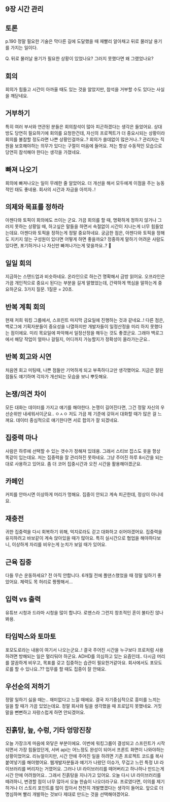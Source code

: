 ## 9장 시간 관리

## 토론

p.190
정말 필요한 기술은 막다른 길에 도달했을 때 재빨리 알아채고 뒤로 물러날 용기를 가지는 일이다.

Q. 뒤로 물러날 용기가 필요한 상황이 있었나요? 그러지 못했다면 왜 그랬었나요?

## 회의
회의가 힘들고 시간이 아까울 때도 있는 것을 알았지만, 참석을 거부할 수도 있다는 사실을 깨닫네요. 

## 거부하기
특히 여러 부서와 연관된 분들은 회의참석이 많아 피곤하겠다는 생각은 들었어요. 상대방도 당연히 필요하기에 회의를 요청한건데, 자신의 프로젝트가 더 중요시되는 상황이라 회의를 불참할 정도라면 나쁜 상황인걸까요..? 회의가 쓸데없이 많은거나..?
관리자는 직원을 보호해야하는 의무가 있다는 구절이 마음에 들어요. 저는 항상 수동적인 모습으로 당연히 참석해야 한다는 생각을 가졌네요.

## 빠져 나오기
회의에 빠져나오는 일이 무례한 줄 알았어요. 더 개선을 해서 모두에게 이점을 주는 능동적인 태도 좋네용. 회사의 시간과 자금을 아끼자..!

## 의제와 목표를 정하라
아젠다와 토픽이 회의에도 쓰이는 군요. 가끔 회의를 할 때, 명확하게 정하지 않거나 그러지 못하는 상황일 때, 하고싶은 말들을 하면서 속절없이 시간이 지나는게 너무 힘들었는데요. 아젠다와 토픽을 정하는게 정말 중요하네요.
궁금한 점은, 아젠다와 토픽을 정해도 지키지 않는 구성원이 있다면 어떻게 하면 좋을까요? 정중하게 말하기 어려운 사람도 있다면, 포기하거나 나 자신만 빠져나가는게 맞을까요..? 🤣

## 일일 회의
지금하는 스탠드업과 비슷하네요. 온라인으로 하는건 명확해서 금방 읽어요. 오프라인은 가끔 개인적으로 중요시 된다는 부분을 길게 말했었는데, 간략하게 핵심을 말하는게 중요하군요. 3가지 질문. 1질문 = 20초.

## 반복 계획 회의
현재 저희 워킹 그룹에서, 스프린트 마지막 금요일에 진행하는 것과 같네요..! 다른 점은, 백로그에 기획자분들이 중요성을 나열하지만 개발자들이 일정산정을 미리 하지 못했다는 점이에요. 미리 목요일에 파악해서 일정산정을 해두는 것도 좋겠군요. 
그래야 백로그에서 해당 작업이 얼마나 걸릴지, 어디까지 가능할지가 정확성이 올라가는군요..

## 반복 회고와 시연
처음엔 회고 미팅때, 나쁜 점들만 기억하게 되고 부족하다고만 생각했어요. 지금은 잘된 점들도 얘기하며 각자가 개선되는 모습을 보니 뿌듯해요.

## 논쟁/의견 차이
모든 대화는 데이터를 가지고 얘기를 해야한다. 논쟁이 길어진다면, 그건 정말 자신의 우선순위만 내세워서이군요.. ㅇㅅㅇ
저도 가끔 제 기준에 갖혀서 대화할 때가 많은 걸 느껴요. 데이터 중심적으로 얘기한다면 서로 합의가 잘 되겠네요.

## 집중력 마나
사람은 하루에 선택할 수 있는 갯수가 정해져 있데용. 그래서 스티브 잡스도 옷을 항상 똑같이 입는데요. 저는 집중력을 잘 관리하진 못하네요. 그냥 주어진 하루 8시간을 되는대로 사용하고 있어요.
좀 더 코어 집중시간과 오전 시간을 활용해야겠군요.

## 카페인
커피를 안마시면 이상하게 머리가 멍해요. 집중이 안되고 계속 피곤한데, 정상이 아니네요.

## 재충전
귀한 집중력을 다시 회복하기 위해, 억지로라도 걷고 대화하고 쉬어야겠어요. 집중력을 유지하려고 바보같이 계속 앉아있을 때가 많아요. 특히 실시간으로 협업을 해야하다보니, 이상하게 자리를 비우는게 눈치가 보일 때가 있어요.

## 근육 집중
다들 무슨 운동하세요? 전 아직 안합니다. 6개월 전에 폴댄스했었을 때 정말 일하기 좋았어요. 체력도 목 허리로 짱짱해서...

## 입력 vs 출력
유튜브 시청과 드라마 시청을 많이 합니다. 로맨스라 그런지 창조적인 혼이 불타진 않나봐용.

## 타임박스와 토마토
포모도로라는 내용이 여기서 나오는군요..! 결국 주어진 시간을 누구보다 프로처럼 사용하려면 방해되는 일은 멀리둬야 하군요. ADHD를 의심하고 있는 요즘인데.. 다시금 머리를 깔끔하게 비우고, 목표를 갖고 집중하는 습관이 필요한거같아요.
회사에서도 포모도로를 할 수 있나요..?? 업무를 할 때도 집중이 잘 안돼요.

## 우선순의 저하기
정말 일하기 싫을 때는.. 재미없다고 느낄 때에요. 결국 자기중심적으로 흥미를 느끼는 일을 할 때가 가끔 있었는데요. 정말 회사와 팀을 생각했을 때 프로답지 못했네요. 거짓말을 뻔뻔하고 자랑스럽게 하면 안되겠어요.

## 진흙탕, 늪, 수렁, 기타 엉망진창
오늘 가장크게 마음에 와닿은 부분이에요. 이번에 워킹그룹이 결성되고 스프린트가 시작되면서 가장 힘들었던게, 서버 api는 어느정도 완성이 되어서 프론트 화면이 나와야하는 상황이었어요.
리뉴얼이지만, 시간 안에 주어진 일을 하려면 기존 프로젝트 코드를 복사 붙여넣기를 해야했어요. 웹개발자분들과 얘기가 나왔던 이슈가, 무겁고 느린 특정 UI 라이브러리를 버리자는 거였어요. 
그러나 UI 라이브러리를 떼어버리고 하나하나 만드는게 시간 안에 어려웠어요.. 그래서 진흙탕을 지나가고 있어요. 오늘 다시 UI 라이브러리를 떼려하니, 변경할 점이 너무 많아서 오늘 한숨이 나오더라구요. 프로였다면, 이의를 제기하거나 더 스토리 포인트를 많이 잡아서 천천히 개발헀겠다는 생각이 들어요. 앞으로 더 명심하며 빨리 개발하는 것보다 제대로 만드는 것을 선택해야겠어요.